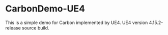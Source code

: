# CarbonDemo-UE4
This is a simple demo for Carbon implemented by UE4. UE4 version 4.15.2-release source build.
